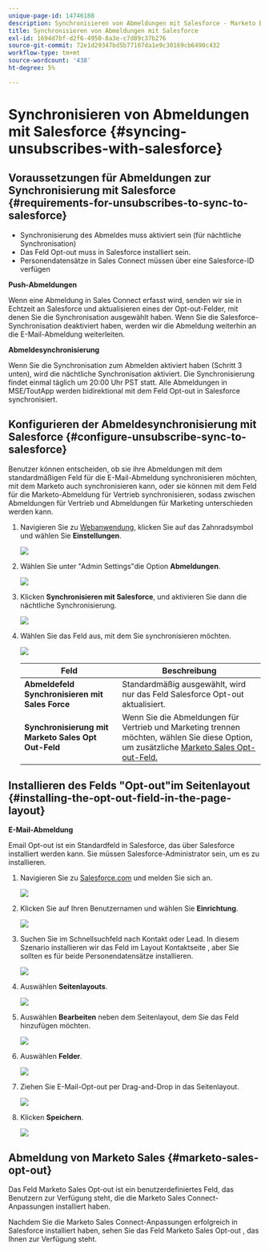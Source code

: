 ```yaml
---
unique-page-id: 14746188
description: Synchronisieren von Abmeldungen mit Salesforce - Marketo Docs - Produktdokumentation
title: Synchronisieren von Abmeldungen mit Salesforce
exl-id: 1694d7bf-d2f6-4950-8a3e-c7d89c37b276
source-git-commit: 72e1d29347bd5b77107da1e9c30169cb6490c432
workflow-type: tm+mt
source-wordcount: '438'
ht-degree: 5%

---
```


# Synchronisieren von Abmeldungen mit Salesforce {#syncing-unsubscribes-with-salesforce}

## Voraussetzungen für Abmeldungen zur Synchronisierung mit Salesforce {#requirements-for-unsubscribes-to-sync-to-salesforce}

* Synchronisierung des Abmeldes muss aktiviert sein (für nächtliche Synchronisation)
* Das Feld Opt-out muss in Salesforce installiert sein.
* Personendatensätze in Sales Connect müssen über eine Salesforce-ID verfügen

**Push-Abmeldungen**

Wenn eine Abmeldung in Sales Connect erfasst wird, senden wir sie in Echtzeit an Salesforce und aktualisieren eines der Opt-out-Felder, mit denen Sie die Synchronisation ausgewählt haben. Wenn Sie die Salesforce-Synchronisation deaktiviert haben, werden wir die Abmeldung weiterhin an die E-Mail-Abmeldung weiterleiten.

**Abmeldesynchronisierung**

Wenn Sie die Synchronisation zum Abmelden aktiviert haben (Schritt 3 unten), wird die nächtliche Synchronisation aktiviert. Die Synchronisierung findet einmal täglich um 20:00 Uhr PST statt. Alle Abmeldungen in MSE/ToutApp werden bidirektional mit dem Feld Opt-out in Salesforce synchronisiert.

## Konfigurieren der Abmeldesynchronisierung mit Salesforce {#configure-unsubscribe-sync-to-salesforce}

Benutzer können entscheiden, ob sie ihre Abmeldungen mit dem standardmäßigen Feld für die E-Mail-Abmeldung synchronisieren möchten, mit dem Marketo auch synchronisieren kann, oder sie können mit dem Feld für die Marketo-Abmeldung für Vertrieb synchronisieren, sodass zwischen Abmeldungen für Vertrieb und Abmeldungen für Marketing unterschieden werden kann.

1. Navigieren Sie zu [Webanwendung](https://toutapp.com/login), klicken Sie auf das Zahnradsymbol und wählen Sie **Einstellungen**.

   ![](assets/one-1.png)

1. Wählen Sie unter &quot;Admin Settings&quot;die Option **Abmeldungen**.

   ![](assets/two-2.png)

1. Klicken **Synchronisieren mit Salesforce**, und aktivieren Sie dann die nächtliche Synchronisierung.

   ![](assets/three-2.png)

1. Wählen Sie das Feld aus, mit dem Sie synchronisieren möchten.

   ![](assets/4.png)

   | Feld | Beschreibung |
   |---|---|
   | **Abmeldefeld Synchronisieren mit Sales Force** | Standardmäßig ausgewählt, wird nur das Feld Salesforce Opt-out aktualisiert. |
   | **Synchronisierung mit Marketo Sales Opt Out-Feld** | Wenn Sie die Abmeldungen für Vertrieb und Marketing trennen möchten, wählen Sie diese Option, um zusätzliche [Marketo Sales Opt-out-Feld.](#msoo) |

## Installieren des Felds &quot;Opt-out&quot;im Seitenlayout {#installing-the-opt-out-field-in-the-page-layout}

**E-Mail-Abmeldung**

Email Opt-out ist ein Standardfeld in Salesforce, das über Salesforce installiert werden kann. Sie müssen Salesforce-Administrator sein, um es zu installieren.

1. Navigieren Sie zu [Salesforce.com](https://salesforce.com) und melden Sie sich an.

   ![](assets/five-1.png)

1. Klicken Sie auf Ihren Benutzernamen und wählen Sie **Einrichtung**.

   ![](assets/six-1.png)

1. Suchen Sie im Schnellsuchfeld nach Kontakt oder Lead. In diesem Szenario installieren wir das Feld im Layout Kontaktseite , aber Sie sollten es für beide Personendatensätze installieren.

   ![](assets/seven-1.png)

1. Auswählen **Seitenlayouts**.

   ![](assets/eight-1.png)

1. Auswählen **Bearbeiten** neben dem Seitenlayout, dem Sie das Feld hinzufügen möchten.

   ![](assets/nine.png)

1. Auswählen **Felder**.

   ![](assets/ten.png)

1. Ziehen Sie E-Mail-Opt-out per Drag-and-Drop in das Seitenlayout.

   ![](assets/11.png)

1. Klicken **Speichern**.

   ![](assets/twelve.png)

## Abmeldung von Marketo Sales {#marketo-sales-opt-out}

Das Feld Marketo Sales Opt-out ist ein benutzerdefiniertes Feld, das Benutzern zur Verfügung steht, die die Marketo Sales Connect-Anpassungen installiert haben.

Nachdem Sie die Marketo Sales Connect-Anpassungen erfolgreich in Salesforce installiert haben, sehen Sie das Feld Marketo Sales Opt-out , das Ihnen zur Verfügung steht.
